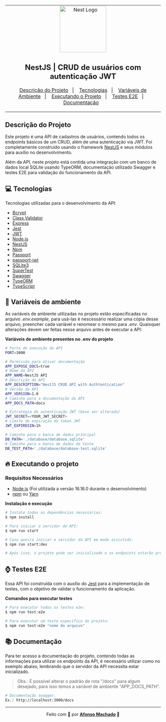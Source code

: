 <table align="center"><tr><td align="center" width="9999">
<a href="http://nestjs.com/" target="blank"><img src="https://nestjs.com/img/logo-small.svg" width="150" alt="Nest Logo" /></a>

<h2>NestJS | CRUD de usuários com autenticação JWT</h2>

<p align="center">
  <a href="#descrição-do-projeto">Descrição do Projeto</a>&nbsp;&nbsp;&nbsp;|&nbsp;&nbsp;&nbsp;
  <a href="#computer-tecnologias">Tecnologias</a>&nbsp;&nbsp;&nbsp;|&nbsp;&nbsp;&nbsp;
  <a href="#bookmark-variáveis-de-ambiente">Variáveis de Ambiente</a>&nbsp;&nbsp;&nbsp;|&nbsp;&nbsp;&nbsp;
  <a href="#fire-executando-o-projeto">Executando o Projeto</a>&nbsp;&nbsp;&nbsp;|&nbsp;&nbsp;&nbsp;
  <a href="#watch-testes-e2e">Testes E2E</a>&nbsp;&nbsp;&nbsp;|&nbsp;&nbsp;&nbsp;
  <a href="#books-documentação">Documentação</a>&nbsp;&nbsp;&nbsp;
</p>

</td></tr>
</table>

## Descrição do Projeto

Este projeto é uma API de cadastros de usuários, contendo todos os endpoints básicos de um CRUD, além de uma autenticação via JWT. Foi completamente construído usando o framework [NestJS](https://nestjs.com/) e seus módulos para auxílio no desenvolvimento.

Além da API, neste projeto está contida uma integração com um banco de dados local SQLite usando TypeORM, documentação utilizado Swagger e testes E2E para validação do funcionamento da API.

## :computer: Tecnologias

Tecnologias utilizadas para o desenvolvimento da API:

- [Bcrypt](https://www.npmjs.com/package/bcrypt/)
- [Class Validator](https://github.com/typestack/class-validator#readme)
- [Express](https://expressjs.com/pt-br/)
- [Jest](https://jestjs.io/)
- [JWT](https://jwt.io/)
- [Node.js](https://nodejs.org/en/)
- [NestJS](https://nestjs.com/)
- [Npm](https://www.npmjs.com/)
- [Passport](https://www.passportjs.org/)
- [passport-jwt](https://github.com/mikenicholson/passport-jwt)
- [SQLite3](https://github.com/TryGhost/node-sqlite3)
- [SuperTest](https://www.npmjs.com/package/supertest/)
- [Swagger](https://swagger.io/)
- [TypeORM](https://typeorm.io/)
- [TypeScript](https://www.typescriptlang.org/)

## :bookmark: Variáveis de ambiente 

As variáveis de ambiente utilizadas no projeto estão especificadas no arquivo *.env.example*, para usá-las é nescessário realizar uma cópia desse arquivo, preencher cada variável e renomear o mesmo para *.env*. Quaisquer alterações devem ser feitas nesse arquivo antes de executar a API:

**Variáveis de ambiente presentes no .env do projeto**

```bash
# Porta de execução da API
PORT=3000

# Permissão para ativar documentação
APP_EXPOSE_DOCS=true
# Nome da API
APP_NAME=NestJS API
# Descrição da API
APP_DESCRIPTION="NestJS CRUD API with Authtentication"
# Versão da API
APP_VERSION=1.0
# Caminho para a documentação da API
APP_DOCS_PATH=docs

# Estratégia de autenticação JWT (Deve ser alterado)
JWT_SECRET=<YOUR_JWT_SECRET>
# Limite de expiração do token JWT
JWT_EXPIRESIN=1h

# Caminho para o banco de dados príncipal
DB_PATH='./database/database.sqlite'
# Caminho para o banco de dados de teste
DB_TEST_PATH='./database/database-test.sqlite'
```

## :fire: Executando o projeto

### Requisitos Necessários

- [Node.js](https://nodejs.org/en/) (Foi utilizada a versão 16.16.0 durante o desenvolvimento)
- [npm](https://www.npmjs.com/) ou [Yarn](https://classic.yarnpkg.com/)

**Instalação e execução**

```bash
# Instale todas as dependências necessárias:
$ npm install

# Para iniciar o servidor da API:
$ npm run start

# Caso queira iniciar o servidor da API em modo assistido:
$ npm run start:dev

# Após isso, o projeto pode ser inicializado e os endpoints estarão prontos para ser utilizados!
```

## :watch: Testes E2E

Essa API foi construída com o auxílio do [Jest](https://jestjs.io/) para a implementação de testes, com o objetivo de validar o funcionamento da aplicação.

**Comandos para executar testes**

```bash
# Para executar todos os testes e2e:
$ npm run test:e2e

# Para executar um teste específico do projeto:
$ npm run test:e2e "nome do arquivo"
```

## :books: Documentação

Para ter acesso a documentação do projeto, contendo todas as informações para utilizar os
endpoints da API, é necessário utilizar como no exemplo abaixo, lembrando que o servidor
da API necessita estar inicializado.

> Obs.: É possível alterar o padrão de rota "/docs" para algum desejado, para isso temos a variável de ambiente "APP_DOCS_PATH".

```bash
# Documentação swagger.
Ex.: http://localhost:3000/docs
```
---

<p align="center">Feito com 💜 por <strong><a href="https://www.linkedin.com/in/AfonsoMachado/">Afonso Machado</a> 🥰 </strong> </p>
